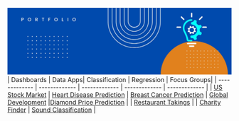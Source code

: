 ![alt text](https://github.com/get-heard/get-heard/blob/main/Banner.jpg?raw=true)
| Dashboards | Data Apps| Classification | Regression | Focus Groups|
| ------------- | ------------- | ------------- | ------------- | ------------- |
| [US Stock Market](https://getheard.quarto.pub/spy)  | [Heart Disease Prediction](https://hearts.streamlit.app) | [Breast Cancer Prediction](https://www.kaggle.com/code/gkitchen/breast-cancer-prediction)
| [Global Development](https://getheard.quarto.pub/gapminder)  |[Diamond Price Prediction](https://diamondz.streamlit.app) |
| [Restaurant Takings](https://getheard.quarto.pub/tips)  | 
| [Charity Finder](https://charities.streamlit.app)  | [Sound Classification](https://sounds.streamlit.app) | 
